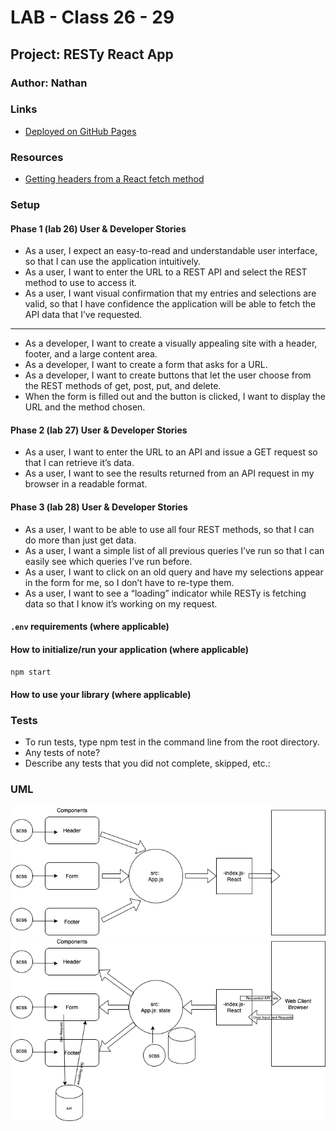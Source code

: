 # LAB - Class 26 - 29

## Project: RESTy React App

### Author: Nathan

### Links

- [Deployed on GitHub Pages](https://401-advanced-javascript-nathanrcox.github.io/resty/)

### Resources

- [Getting headers from a React fetch method](https://medium.com/@stevemillerdotdev/getting-response-headers-with-the-javascript-fetch-api-799c83c6480e)

<!-- - [ci/cd](http://xyz.com) (GitHub Actions)
- [back-end server url](http://xyz.com) (when applicable)
- [front-end application](http://xyz.com) (when applicable) -->

### Setup

#### Phase 1 (lab 26) User & Developer Stories

- As a user, I expect an easy-to-read and understandable user interface, so that I can use the application intuitively.
- As a user, I want to enter the URL to a REST API and select the REST method to use to access it.
- As a user, I want visual confirmation that my entries and selections are valid, so that I have confidence the application will be able to fetch the API data that I’ve requested.

---

- As a developer, I want to create a visually appealing site with a header, footer, and a large content area.
- As a developer, I want to create a form that asks for a URL.
- As a developer, I want to create buttons that let the user choose from the REST methods of get, post, put, and delete.
- When the form is filled out and the button is clicked, I want to display the URL and the method chosen.

#### Phase 2 (lab 27) User & Developer Stories

- As a user, I want to enter the URL to an API and issue a GET request so that I can retrieve it’s data.
- As a user, I want to see the results returned from an API request in my browser in a readable format.

#### Phase 3 (lab 28) User & Developer Stories

- As a user, I want to be able to use all four REST methods, so that I can do more than just get data.
- As a user, I want a simple list of all previous queries I’ve run so that I can easily see which queries I’ve run before.
- As a user, I want to click on an old query and have my selections appear in the form for me, so I don’t have to re-type them.
- As a user, I want to see a “loading” indicator while RESTy is fetching data so that I know it’s working on my request.

#### `.env` requirements (where applicable)

<!-- i.e.

- `PORT` - Port Number
- `MONGODB_URI` - URL to the running mongo instance/db -->

#### How to initialize/run your application (where applicable)

`npm start`

#### How to use your library (where applicable)

### Tests

- To run tests, type npm test in the command line from the root directory.
- Any tests of note?
- Describe any tests that you did not complete, skipped, etc.:

### UML

![UML](./assets/lab26-UML.png)
![UML Lab 27](./assets/lab27-UML.png)
